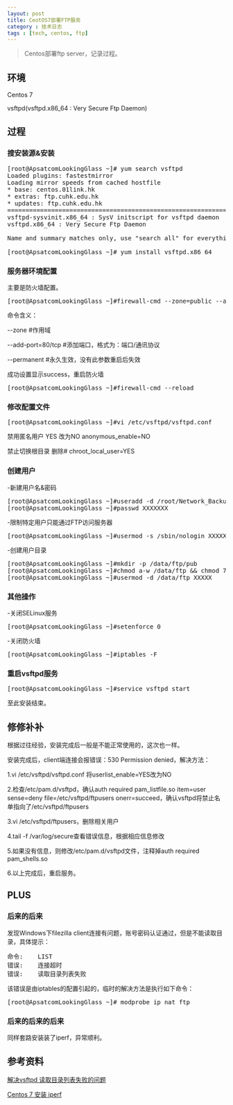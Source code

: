 ```yaml
---
layout: post
title: CeotOS7部署FTP服务
category : 技术日志
tags : [tech, centos, ftp]
---
```


>Centos部署ftp server，记录过程。

## 环境

Centos 7

vsftpd(vsftpd.x86_64 : Very Secure Ftp Daemon)

## 过程

### 搜安装源&安装

<pre class="brush: cpp">
[root@ApsatcomLookingGlass ~]# yum search vsftpd
Loaded plugins: fastestmirror
Loading mirror speeds from cached hostfile
* base: centos.01link.hk
* extras: ftp.cuhk.edu.hk
* updates: ftp.cuhk.edu.hk
============================================================================================= N/S matched: vsftpd ==============================================================================================
vsftpd-sysvinit.x86_64 : SysV initscript for vsftpd daemon
vsftpd.x86_64 : Very Secure Ftp Daemon

Name and summary matches only, use "search all" for everything.

[root@ApsatcomLookingGlass ~]# yum install vsftpd.x86_64
</pre>
### 服务器环境配置

主要是防火墙配置。

<pre class="brush: cpp">
[root@ApsatcomLookingGlass ~]#firewall-cmd --zone=public --add-port=21/tcp --permanent
</pre>
命令含义：

--zone #作用域

--add-port=80/tcp  #添加端口，格式为：端口/通讯协议

--permanent   #永久生效，没有此参数重启后失效

成功设置显示success，重启防火墙
<pre class="brush: cpp">
[root@ApsatcomLookingGlass ~]#firewall-cmd --reload
</pre>

### 修改配置文件

<pre class="brush: cpp">
[root@ApsatcomLookingGlass ~]#vi /etc/vsftpd/vsftpd.conf
</pre>

禁用匿名用户 YES 改为NO
anonymous_enable=NO

禁止切换根目录 删除#
chroot_local_user=YES

### 创建用户

-新建用户名&密码
<pre class="brush: cpp">
[root@ApsatcomLookingGlass ~]#useradd -d /root/Network_Backup/ -g ftp -s /sbin/nologin XXXXXXX
[root@ApsatcomLookingGlass ~]#passwd XXXXXXX
</pre>

-限制特定用户只能通过FTP访问服务器
<pre class="brush: cpp">
[root@ApsatcomLookingGlass ~]#usermod -s /sbin/nologin XXXXXXX
</pre>

-创建用户目录
<pre class="brush: cpp">
[root@ApsatcomLookingGlass ~]#mkdir -p /data/ftp/pub
[root@ApsatcomLookingGlass ~]#chmod a-w /data/ftp && chmod 777 -R /data/ftp/pub
[root@ApsatcomLookingGlass ~]#usermod -d /data/ftp XXXXX
</pre>

### 其他操作

-关闭SELinux服务
<pre class="brush: cpp">
[root@ApsatcomLookingGlass ~]#setenforce 0
</pre>

-关闭防火墙
<pre class="brush: cpp">
[root@ApsatcomLookingGlass ~]#iptables -F
</pre>

### 重启vsftpd服务
<pre class="brush: cpp">
[root@ApsatcomLookingGlass ~]#service vsftpd start
</pre>
至此安装结束。

## 修修补补

根据过往经验，安装完成后一般是不能正常使用的，这次也一样。

安装完成后，client端连接会报错误：530 Permission denied，解决方法：

1.vi /etc/vsftpd/vsftpd.conf 将userlist_enable=YES改为NO

2.检查/etc/pam.d/vsftpd，确认auth required pam_listfile.so item=user sense=deny file=/etc/vsftpd/ftpusers onerr=succeed，确认vsftpd将禁止名单指向了/etc/vsftpd/ftpusers

3.vi /etc/vsftpd/ftpusers，删除相关用户

4.tail -f /var/log/secure查看错误信息，根据相应信息修改

5.如果没有信息，则修改/etc/pam.d/vsftpd文件，注释掉auth required pam_shells.so

6.以上完成后，重启服务。

## PLUS

### 后来的后来

发现Windows下filezilla client连接有问题，账号密码认证通过，但是不能读取目录，具体提示：
<pre class="brush: cpp">
命令:    LIST
错误:    连接超时
错误:    读取目录列表失败
</pre>

该错误是由iptables的配置引起的，临时的解决方法是执行如下命令：

<pre class="brush: cpp">
[root@ApsatcomLookingGlass ~]# modprobe ip_nat_ftp
</pre>

### 后来的后来的后来

同样套路安装装了iperf，异常顺利。

## 参考资料

[解决vsftpd 读取目录列表失败的问题](https://blog.csdn.net/zhuchuanwan/article/details/52910719)

[Centos 7 安装 iperf](https://blog.csdn.net/weixin_42768526/article/details/81162518)
